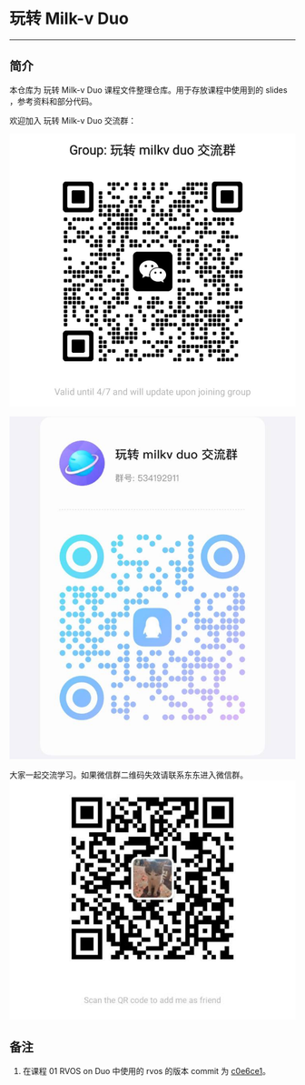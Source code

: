 # 玩转 Milk-v Duo

---

## 简介

本仓库为 玩转 Milk-v Duo 课程文件整理仓库。用于存放课程中使用到的 slides ，参考资料和部分代码。  

欢迎加入 玩转 Milk-v Duo 交流群：

![](./wechat-group.png)

![](./qq-group.png)

大家一起交流学习。如果微信群二维码失效请联系东东进入微信群。
![](./wechat.png)


## 备注

1. 在课程 01 RVOS on Duo 中使用的 rvos 的版本 commit 为 [c0e6ce1](https://github.com/plctlab/riscv-operating-system-mooc/commit/c0e6ce15f01c6aaf5d5765021c0be8935de0a762)。